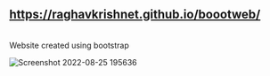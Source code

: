## <a href="https://raghavkrishnet.github.io/boootweb/">https://raghavkrishnet.github.io/boootweb/</a>
<br>
Website created using bootstrap

![Screenshot 2022-08-25 195636](https://user-images.githubusercontent.com/66867030/190922101-900a30c0-7359-4dba-99a3-c14e9439e3bf.jpg)
